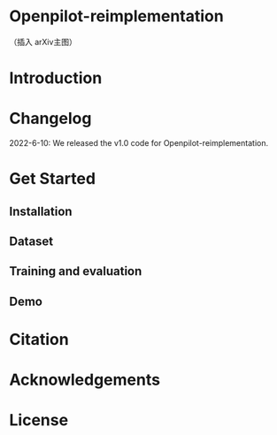# Openpilot-reimplementation
（插入 arXiv主图）
# Introduction

# Changelog
2022-6-10: We released the v1.0 code for Openpilot-reimplementation.
# Get Started

## Installation

## Dataset

## Training and evaluation

## Demo

# Citation

# Acknowledgements

# License
